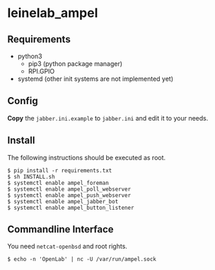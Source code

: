 # leinelab_ampel

## Requirements

* python3
  * pip3 (python package manager)
  * RPI.GPIO
* systemd (other init systems are not implemented yet)

## Config

**Copy** the ```jabber.ini.example``` to ```jabber.ini``` and edit it to your needs.

## Install

The following instructions should be executed as root.

```shell
$ pip install -r requirements.txt
$ sh INSTALL.sh
$ systemctl enable ampel_foreman
$ systemctl enable ampel_poll_webserver
$ systemctl enable ampel_push_webserver
$ systemctl enable ampel_jabber_bot
$ systemctl enable ampel_button_listener
```

## Commandline Interface

You need ```netcat-openbsd``` and root rights.

```shell
$ echo -n 'OpenLab' | nc -U /var/run/ampel.sock
```
